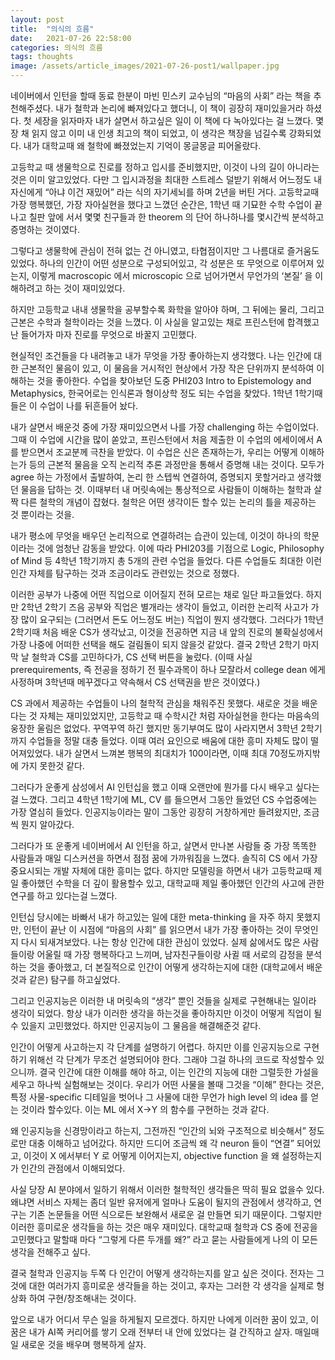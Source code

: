 ```yaml
---
layout: post
title:  "의식의 흐름"
date:   2021-07-26 22:58:00
categories: 의식의 흐름
tags: thoughts
image: /assets/article_images/2021-07-26-post1/wallpaper.jpg
---
```


네이버에서 인턴을 할때 동료 한분이 마빈 민스키 교수님의 “마음의 사회” 라는 책을 추천해주셨다. 내가 철학과 논리에 빠져있다고 했더니, 이 책이 굉장히 재미있을거라 하셨다. 첫 세장을 읽자마자 내가 살면서 하고싶은 일이 이 책에 다 녹아있다는 걸 느꼈다. 몇장 채 읽지 않고 이미 내 인생 최고의 책이 되었고, 이 생각은 책장을 넘길수록 강화되었다. 내가 대학교때 왜 철학에 빠졌었는지 기억이 몽글몽글 피어올랐다.

고등학교 때 생물학으로 진로를 정하고 입시를 준비했지만, 이것이 나의 길이 아니라는것은 이미 알고있었다. 다만 그 입시과정을 최대한 스트레스 덜받기 위해서 어느정도 내 자신에게 “아냐 이건 재밌어” 라는 식의 자기세뇌를 하며 2년을 버틴 거다. 고등학교때 가장 행복했던, 가장 자아실현을 했다고 느꼈던 순간은, 1학년 때 기묘한 수학 수업이 끝나고 칠판 앞에 서서 몇몇 친구들과 한 theorem 의 단어 하나하나를 몇시간씩 분석하고 증명하는 것이였다.

그렇다고 생물학에 관심이 전혀 없는 건 아니였고, 타협점이지만 그 나름대로 즐거움도 있었다. 하나의 인간이 어떤 성분으로 구성되어있고, 각 성분은 또 무엇으로 이루어져 있는지, 이렇게 macroscopic 에서 microscopic 으로 넘어가면서 무언가의 ‘본질’ 을 이해하려고 하는 것이 재미있었다.

하지만 고등학교 내내 생물학을 공부할수록 화학을 알아야 하며, 그 뒤에는 물리, 그리고 근본은 수학과 철학이라는 것을 느꼈다. 이 사실을 알고있는 채로 프린스턴에 합격했고 난 들어가자 마자 진로를 무엇으로 바꿀지 고민했다. 

현실적인 조건들을 다 내려놓고 내가 무엇을 가장 좋아하는지 생각했다. 나는 인간에 대한 근본적인 물음이 있고, 이 물음을 거시적인 현상에서 가장 작은 단위까지 분석하여 이해하는 것을 좋아한다. 수업을 찾아보던 도중 PHI203 Intro to Epistemology and Metaphysics, 한국어로는 인식론과 형이상학 정도 되는 수업을 찾았다. 1학년 1학기때 들은 이 수업이 나를 뒤흔들어 놨다.

내가 살면서 배운것 중에 가장 재미있으면서 나를 가장 challenging 하는 수업이었다. 그때 이 수업에 시간을 많이 쏟았고, 프린스턴에서 처음 제출한 이 수업의 에세이에서 A를 받으면서 조교분께 극찬을 받았다. 이 수업은 신은 존재하는가, 우리는 어떻게 이해하는가 등의 근본적 물음을 오직 논리적 추론 과정만을 통해서 증명해 내는 것이다. 모두가 agree 하는 가정에서 출발하여, 논리 한 스텝씩 연결하여, 증명되지 못할거라고 생각했던 물음을 답하는 것. 이때부터 내 머릿속에는 통상적으로 사람들이 이해하는 철학과 살짝 다른 철학의 개념이 잡혔다. 철학은 어떤 생각이든 할수 있는 논리의 틀을 제공하는 것 뿐이라는 것을. 

내가 평소에 무엇을 배우던 논리적으로 연결하려는 습관이 있는데, 이것이 하나의 학문이라는 것에 엄청난 감동을 받았다. 이에 따라 PHI203를 기점으로 Logic, Philosophy of Mind 등 4학년 1학기까지 총 5개의 관련 수업을 들었다. 다른 수업들도 최대한 이런 인간 자체를 탐구하는 것과 조금이라도 관련있는 것으로 정했다.

이러한 공부가 나중에 어떤 직업으로 이어질지 전혀 모르는 채로 일단 파고들었다. 하지만 2학년 2학기 즈음 공부와 직업은 별개라는 생각이 들었고, 이러한 논리적 사고가 가장 많이 요구되는 (그러면서 돈도 어느정도 버는) 직업이 뭔지 생각했다. 그러다가 1학년 2학기때 처음 배운 CS가 생각났고, 이것을 전공하면 지금 내 앞의 진로의 불확실성에서 가장 나중에 어떠한 선택을 해도 걸림돌이 되지 않을것 같았다. 결국 2학년 2학기 마지막 날 철학과 CS를 고민하다가, CS 선택 버튼을 눌렀다. (이때 사실 prerequirements, 즉 전공을 정하기 전 필수과목이 하나 모잘라서 college dean 에게 사정하며 3학년때 메꾸겠다고 약속해서 CS 선택권을 받은 것이였다.)

CS 과에서 제공하는 수업들이 나의 철학적 관심을 채워주진 못했다. 새로운 것을 배운다는 것 자체는 재미있었지만, 고등학교 때 수학시간 처럼 자아실현을 한다는 마음속의 웅장한 울림은 없었다. 꾸역꾸역 하긴 했지만 동기부여도 많이 사라지면서 3학년 2학기 까지 수업들을 정말 대충 들었다. 이때 여러 요인으로 배움에 대한 흥미 자체도 많이 떨어져있었다. 내가 살면서 느껴본 행복의 최대치가 100이라면, 이때 최대 70정도까지밖에 가지 못한것 같다.

그러다가 운좋게 삼성에서 AI 인턴십을 했고 이때 오랜만에 뭔가를 다시 배우고 싶다는걸 느꼈다. 그리고 4학년 1학기에 ML, CV 를 들으면서 그동안 들었던 CS 수업중에는 가장 열심히 들었다. 인공지능이라는 말이 그동안 굉장히 거창하게만 들려왔지만, 조금씩 뭔지 알아갔다.

그러다가 또 운좋게 네이버에서 AI 인턴을 하고, 살면서 만나본 사람들 중 가장 똑똑한 사람들과 매일 디스커션을 하면서 점점 꿈에 가까워짐을 느꼈다. 솔직히 CS 에서 가장 중요시되는 개발 자체에 대한 흥미는 없다. 하지만 모델링을 하면서 내가 고등학교때 제일 좋아했던 수학을 더 깊이 활용할수 있고, 대학교때 제일 좋아했던 인간의 사고에 관한 연구를 하고 있다는걸 느꼈다. 

인턴십 당시에는 바빠서 내가 하고있는 일에 대한 meta-thinking 을 자주 하지 못했지만, 인턴이 끝난 이 시점에 “마음의 사회” 를 읽으면서 내가 가장 좋아하는 것이 무엇인지 다시 되새겨보았다. 나는 항상 인간에 대한 관심이 있었다. 실제 삶에서도 많은 사람들이랑 어울릴 때 가장 행복하다고 느끼며, 남자친구들이랑 사귈 때 서로의 감정을 분석하는 것을 좋아했고, 더 본질적으로 인간이 어떻게 생각하는지에 대한 (대학교에서 배운것과 같은) 탐구를 하고싶었다. 

그리고 인공지능은 이러한 내 머릿속의 “생각” 뿐인 것들을 실제로 구현해내는 일이라 생각이 되었다. 항상 내가 이러한 생각을 하는것을 좋아하지만 이것이 어떻게 직업이 될수 있을지 고민했었다. 하지만 인공지능이 그 물음을 해결해준것 같다. 

인간이 어떻게 사고하는지 각 단계를 설명하기 어렵다. 하지만 이를 인공지능으로 구현하기 위해선 각 단계가 무조건 설명되어야 한다. 그래야 그걸 하나의 코드로 작성할수 있으니까. 결국 인간에 대한 이해를 해야 하고, 이는 인간의 지능에 대한 그럴듯한 가설을 세우고 하나씩 실험해보는 것이다. 우리가 어떤 사물을 볼때 그것을 “이해” 한다는 것은, 특정 사물-specific 디테일을 벗어나 그 사물에 대한 무언가 high level 의 idea 를 얻는 것이라 할수있다. 이는 ML 에서 X->Y 의 함수를 구현하는 것과 같다.

왜 인공지능을 신경망이라고 하는지, 그전까진 “인간의 뇌와 구조적으로 비슷해서” 정도로만 대충 이해하고 넘어갔다. 하지만 드디어 조금씩 왜 각 neuron 들이 “연결” 되어있고, 이것이 X 에서부터 Y 로 어떻게 이어지는지, objective function 을 왜 설정하는지가 인간의 관점에서 이해되었다. 

사실 당장 AI 분야에서 일하기 위해서 이러한 철학적인 생각들은 딱히 필요 없을수 있다. 왜냐면 서비스 자체는 좀더 일반 유저에게 얼마나 도움이 될지의 관점에서 생각하고, 연구는 기존 논문들을 어떤 식으로든 보완해서 새로운 걸 만들면 되기 때문이다. 그렇지만 이러한 흥미로운 생각들을 하는 것은 매우 재미있다. 대학교때 철학과 CS 중에 전공을 고민했다고 말할때 마다 “그렇게 다른 두개를 왜?” 라고 묻는 사람들에게 나의 이 모든 생각을 전해주고 싶다. 

결국 철학과 인공지능 두쪽 다 인간이 어떻게 생각하는지를 알고 싶은 것이다. 전자는 그것에 대한 여러가지 흥미로운 생각들을 하는 것이고, 후자는 그러한 각 생각을 실제로 형상화 하여 구현/창조해내는 것이다.

앞으로 내가 어디서 무슨 일을 하게될지 모르겠다. 하지만 나에게 이러한 꿈이 있고, 이 꿈은 내가 AI쪽 커리어를 쌓기 오래 전부터 내 안에 있었다는 걸 간직하고 살자. 매일매일 새로운 것을 배우며 행복하게 살자.


[jekyll]:      http://jekyllrb.com
[jekyll-gh]:   https://github.com/jekyll/jekyll
[jekyll-help]: https://github.com/jekyll/jekyll-help
